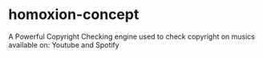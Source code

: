 # homoxion-concept
A Powerful Copyright Checking engine used to check copyright on musics available on: Youtube and Spotify
